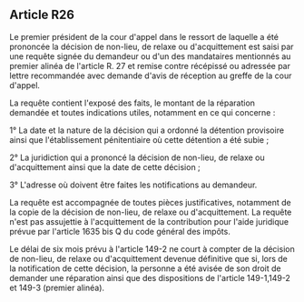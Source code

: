 Article R26
----
Le premier président de la cour d'appel dans le ressort de laquelle a été
prononcée la décision de non-lieu, de relaxe ou d'acquittement est saisi par une
requête signée du demandeur ou d'un des mandataires mentionnés au premier alinéa
de l'article R. 27 et remise contre récépissé ou adressée par lettre recommandée
avec demande d'avis de réception au greffe de la cour d'appel.

La requête contient l'exposé des faits, le montant de la réparation demandée et
toutes indications utiles, notamment en ce qui concerne :

1° La date et la nature de la décision qui a ordonné la détention provisoire
ainsi que l'établissement pénitentiaire où cette détention a été subie ;

2° La juridiction qui a prononcé la décision de non-lieu, de relaxe ou
d'acquittement ainsi que la date de cette décision ;

3° L'adresse où doivent être faites les notifications au demandeur.

La requête est accompagnée de toutes pièces justificatives, notamment de la
copie de la décision de non-lieu, de relaxe ou d'acquittement. La requête n'est
pas assujettie à l'acquittement de la contribution pour l'aide juridique prévue
par l'article 1635 bis Q du code général des impôts.

Le délai de six mois prévu à l'article 149-2 ne court à compter de la décision
de non-lieu, de relaxe ou d'acquittement devenue définitive que si, lors de la
notification de cette décision, la personne a été avisée de son droit de
demander une réparation ainsi que des dispositions de l'article 149-1,149-2 et
149-3 (premier alinéa).
